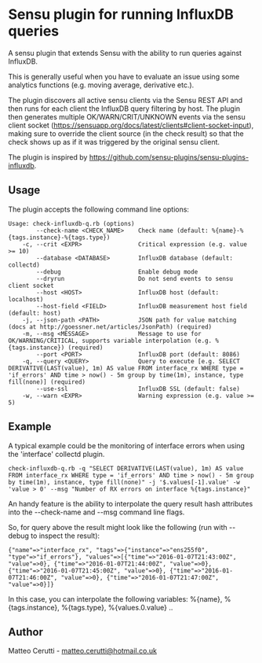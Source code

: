 # Sensu plugin for running InfluxDB queries

A sensu plugin that extends Sensu with the ability to run queries against InfluxDB.

This is generally useful when you have to evaluate an issue using some analytics functions (e.g. moving average, derivative etc.).

The plugin discovers all active sensu clients via the Sensu REST API and then runs for each client the InfluxDB query filtering by host.
The plugin then generates multiple OK/WARN/CRIT/UNKNOWN events via the sensu client socket (https://sensuapp.org/docs/latest/clients#client-socket-input),
making sure to override the client source (in the check result) so that the check shows up as if it was triggered by the original sensu client.

The plugin is inspired by https://github.com/sensu-plugins/sensu-plugins-influxdb.

## Usage

The plugin accepts the following command line options:

```
Usage: check-influxdb-q.rb (options)
        --check-name <CHECK_NAME>    Check name (default: %{name}-%{tags.instance}-%{tags.type})
    -c, --crit <EXPR>                Critical expression (e.g. value >= 10)
        --database <DATABASE>        InfluxDB database (default: collectd)
        --debug                      Enable debug mode
        --dryrun                     Do not send events to sensu client socket
        --host <HOST>                InfluxDB host (default: localhost)
        --host-field <FIELD>         InfluxDB measurement host field (default: host)
    -j, --json-path <PATH>           JSON path for value matching (docs at http://goessner.net/articles/JsonPath) (required)
    -m, --msg <MESSAGE>              Message to use for OK/WARNING/CRITICAL, supports variable interpolation (e.g. %{tags.instance}) (required)
        --port <PORT>                InfluxDB port (default: 8086)
    -q, --query <QUERY>              Query to execute [e.g. SELECT DERIVATIVE(LAST(value), 1m) AS value FROM interface_rx WHERE type = 'if_errors' AND time > now() - 5m group by time(1m), instance, type fill(none)] (required)
        --use-ssl                    InfluxDB SSL (default: false)
    -w, --warn <EXPR>                Warning expression (e.g. value >= 5)
```

## Example

A typical example could be the monitoring of interface errors when using the 'interface' collectd plugin.


```
check-influxdb-q.rb -q "SELECT DERIVATIVE(LAST(value), 1m) AS value FROM interface_rx WHERE type = 'if_errors' AND time > now() - 5m group by time(1m), instance, type fill(none)" -j '$.values[-1].value' -w 'value > 0' --msg "Number of RX errors on interface %{tags.instance}"
```

An handy feature is the ability to interpolate the query result hash attributes into the --check-name and --msg command line flags.

So, for query above the result might look like the following (run with --debug to inspect the result):

```
{"name"=>"interface_rx", "tags"=>{"instance"=>"ens255f0", "type"=>"if_errors"}, "values"=>[{"time"=>"2016-01-07T21:43:00Z", "value"=>0}, {"time"=>"2016-01-07T21:44:00Z", "value"=>0}, {"time"=>"2016-01-07T21:45:00Z", "value"=>0}, {"time"=>"2016-01-07T21:46:00Z", "value"=>0}, {"time"=>"2016-01-07T21:47:00Z", "value"=>0}]}
```

In this case, you can interpolate the following variables: %{name}, %{tags.instance}, %{tags.type}, %{values.0.value} ..

## Author
Matteo Cerutti - <matteo.cerutti@hotmail.co.uk>
